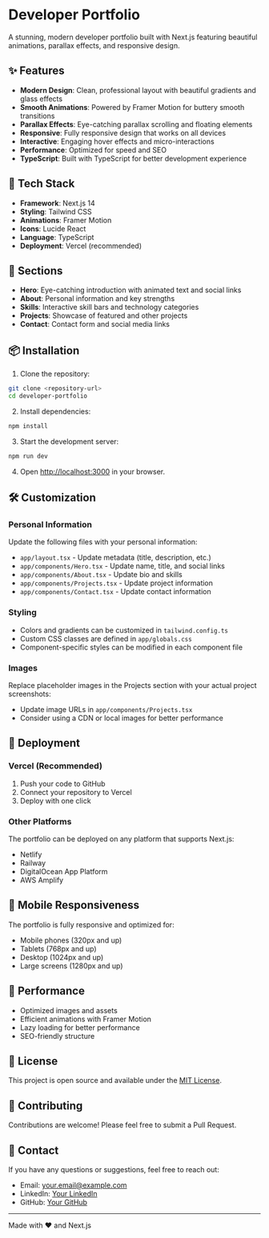 # Developer Portfolio

A stunning, modern developer portfolio built with Next.js featuring beautiful animations, parallax effects, and responsive design.

## ✨ Features

- **Modern Design**: Clean, professional layout with beautiful gradients and glass effects
- **Smooth Animations**: Powered by Framer Motion for buttery smooth transitions
- **Parallax Effects**: Eye-catching parallax scrolling and floating elements
- **Responsive**: Fully responsive design that works on all devices
- **Interactive**: Engaging hover effects and micro-interactions
- **Performance**: Optimized for speed and SEO
- **TypeScript**: Built with TypeScript for better development experience

## 🚀 Tech Stack

- **Framework**: Next.js 14
- **Styling**: Tailwind CSS
- **Animations**: Framer Motion
- **Icons**: Lucide React
- **Language**: TypeScript
- **Deployment**: Vercel (recommended)

## 🎨 Sections

- **Hero**: Eye-catching introduction with animated text and social links
- **About**: Personal information and key strengths
- **Skills**: Interactive skill bars and technology categories
- **Projects**: Showcase of featured and other projects
- **Contact**: Contact form and social media links

## 📦 Installation

1. Clone the repository:

```bash
git clone <repository-url>
cd developer-portfolio
```

2. Install dependencies:

```bash
npm install
```

3. Start the development server:

```bash
npm run dev
```

4. Open [http://localhost:3000](http://localhost:3000) in your browser.

## 🛠️ Customization

### Personal Information

Update the following files with your personal information:

- `app/layout.tsx` - Update metadata (title, description, etc.)
- `app/components/Hero.tsx` - Update name, title, and social links
- `app/components/About.tsx` - Update bio and skills
- `app/components/Projects.tsx` - Update project information
- `app/components/Contact.tsx` - Update contact information

### Styling

- Colors and gradients can be customized in `tailwind.config.ts`
- Custom CSS classes are defined in `app/globals.css`
- Component-specific styles can be modified in each component file

### Images

Replace placeholder images in the Projects section with your actual project screenshots:

- Update image URLs in `app/components/Projects.tsx`
- Consider using a CDN or local images for better performance

## 🚀 Deployment

### Vercel (Recommended)

1. Push your code to GitHub
2. Connect your repository to Vercel
3. Deploy with one click

### Other Platforms

The portfolio can be deployed on any platform that supports Next.js:

- Netlify
- Railway
- DigitalOcean App Platform
- AWS Amplify

## 📱 Mobile Responsiveness

The portfolio is fully responsive and optimized for:

- Mobile phones (320px and up)
- Tablets (768px and up)
- Desktop (1024px and up)
- Large screens (1280px and up)

## 🎯 Performance

- Optimized images and assets
- Efficient animations with Framer Motion
- Lazy loading for better performance
- SEO-friendly structure

## 📄 License

This project is open source and available under the [MIT License](LICENSE).

## 🤝 Contributing

Contributions are welcome! Please feel free to submit a Pull Request.

## 📧 Contact

If you have any questions or suggestions, feel free to reach out:

- Email: your.email@example.com
- LinkedIn: [Your LinkedIn](https://linkedin.com/in/yourprofile)
- GitHub: [Your GitHub](https://github.com/yourusername)

---

Made with ❤️ and Next.js
